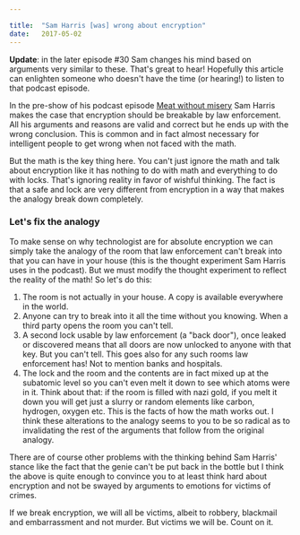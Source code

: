```yaml
---

title:	"Sam Harris [was] wrong about encryption"
date:	2017-05-02
---
```


  **Update**: in the later episode #30 Sam changes his mind based on arguments very similar to these. That's great to hear! Hopefully this article can enlighten someone who doesn't have the time (or hearing!) to listen to that podcast episode.

In the pre-show of his podcast episode [Meat without misery](https://overcast.fm/+BSCAiZfqg) Sam Harris makes the case that encryption should be breakable by law enforcement. All his arguments and reasons are valid and correct but he ends up with the wrong conclusion. This is common and in fact almost necessary for intelligent people to get wrong when not faced with the math.

But the math is the key thing here. You can't just ignore the math and talk about encryption like it has nothing to do with math and everything to do with locks. That's ignoring reality in favor of wishful thinking. The fact is that a safe and lock are very different from encryption in a way that makes the analogy break down completely.

### Let's fix the analogy

To make sense on why technologist are for absolute encryption we can simply take the analogy of the room that law enforcement can't break into that you can have in your house (this is the thought experiment Sam Harris uses in the podcast). But we must modify the thought experiment to reflect the reality of the math! So let's do this:

1. The room is not actually in your house. A copy is available everywhere in the world.
2. Anyone can try to break into it all the time without you knowing. When a third party opens the room you can't tell.
3. A second lock usable by law enforcement (a "back door"), once leaked or discovered means that all doors are now unlocked to anyone with that key. But you can't tell. This goes also for any such rooms law enforcement has! Not to mention banks and hospitals.
4. The lock and the room and the contents are in fact mixed up at the subatomic level so you can't even melt it down to see which atoms were in it. Think about that: if the room is filled with nazi gold, if you melt it down you will get just a slurry or random elements like carbon, hydrogen, oxygen etc.
This is the facts of how the math works out. I think these alterations to the analogy seems to you to be so radical as to invalidating the rest of the arguments that follow from the original analogy.

There are of course other problems with the thinking behind Sam Harris' stance like the fact that the genie can't be put back in the bottle but I think the above is quite enough to convince you to at least think hard about encryption and not be swayed by arguments to emotions for victims of crimes.

If we break encryption, we will all be victims, albeit to robbery, blackmail and embarrassment and not murder. But victims we will be. Count on it.

